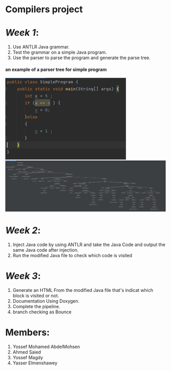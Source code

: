 # Compilers project


# <i>Week 1</i>:

  1. Use ANTLR Java grammar.
  2. Test the grammar on a simple Java program.
  3. Use the parser to parse the program and generate the parse tree. 
  #### an example of a parser tree for simple program  
  ![parser Tree](snapshots/2.png?raw=true "Optional Title")
  ![parser Tree](snapshots/1.png?raw=true "Optional Title")
# <i>Week 2</i>:

  1. Inject Java code by using ANTLR and take the Java Code and output the same Java code after injection.
  2. Run the modified Java file to check which code is visited

    
# <i>Week 3</i>: 


  1. Generate an HTML From the modified Java file   that's indicat which block is visited or not.
  2. Documentation Using Doxygen. 
  3. Complete the pipeline. 
  4. branch checking as Bounce



# Members:
1. Yossef Mohamed AbdelMohsen
2. Ahmed Saied 
3. Yossef Magdy
4. Yasser Elmenshawey
